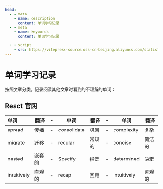```yaml
---
head:
  - - meta
    - name: description
      content: 单词学习记录
  - - meta
    - name: keywords
      content: 单词学习记录

  - - script
    - src: https://vitepress-source.oss-cn-beijing.aliyuncs.com/statistics.js
---
```


# 单词学习记录

按照文章分类，记录阅读其他文章时看到的不理解的单词：

## React 官网

| 单词        | 翻译   | -   | 单词        | 翻译   | -   | 单词        | 翻译   |
| :---------- | ------ | --- | ----------- | ------ | --- | ----------- | ------ |
| spread      | 传播   | -   | consolidate | 巩固   | -   | complexity  | 复杂   |
| migrate     | 迁移   | -   | regular     | 常规的 | -   | concise     | 简洁的 |
| nested      | 嵌套的 | -   | Specify     | 指定   | -   | determined  | 决定   |
| Intuitively | 直观的 | -   | recap       | 回顾   | -   | Intuitively | 直观的 |
